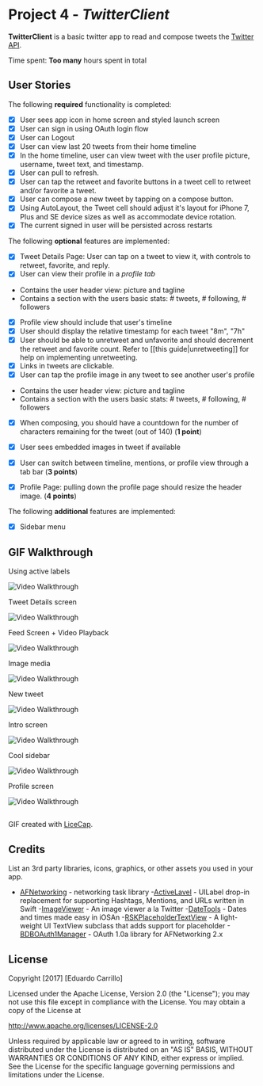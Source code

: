 # Project 4 - *TwitterClient*

**TwitterClient** is a basic twitter app to read and compose tweets the [Twitter API](https://apps.twitter.com/).

Time spent: **Too many** hours spent in total

## User Stories

The following **required** functionality is completed:

- [x] User sees app icon in home screen and styled launch screen
- [x] User can sign in using OAuth login flow
- [x] User can Logout
- [x] User can view last 20 tweets from their home timeline
- [x] In the home timeline, user can view tweet with the user profile picture, username, tweet text, and timestamp.
- [x] User can pull to refresh.
- [x] User can tap the retweet and favorite buttons in a tweet cell to retweet and/or favorite a tweet.
- [x] User can compose a new tweet by tapping on a compose button.
- [x] Using AutoLayout, the Tweet cell should adjust it's layout for iPhone 7, Plus and SE device sizes as well as accommodate device rotation.
- [x] The current signed in user will be persisted across restarts

The following **optional** features are implemented:

- [x] Tweet Details Page: User can tap on a tweet to view it, with controls to retweet, favorite, and reply.
- [x] User can view their profile in a *profile tab*
- Contains the user header view: picture and tagline
- Contains a section with the users basic stats: # tweets, # following, # followers
- [x] Profile view should include that user's timeline
- [x] User should display the relative timestamp for each tweet "8m", "7h"
- [x] User should be able to unretweet and unfavorite and should decrement the retweet and favorite count. Refer to [[this guide|unretweeting]] for help on implementing unretweeting.
- [x] Links in tweets are clickable.
- [x] User can tap the profile image in any tweet to see another user's profile
- Contains the user header view: picture and tagline
- Contains a section with the users basic stats: # tweets, # following, # followers
- [x] When composing, you should have a countdown for the number of characters remaining for the tweet (out of 140) (**1 point**)
- [x] User sees embedded images in tweet if available
- [x] User can switch between timeline, mentions, or profile view through a tab bar (**3 points**)
- [x] Profile Page: pulling down the profile page should  resize the header image. (**4 points**)


The following **additional** features are implemented:

- [x] Sidebar menu

## GIF Walkthrough

Using active labels

<img src='https://i.imgur.com/0PQ1rw3.gif'   title=Active Labels  width='' alt='Video Walkthrough' />

Tweet Details screen

<img src='https://i.imgur.com/M4HPdZ4.gif'  title= Detail screen  width='' alt='Video Walkthrough' />

Feed Screen + Video Playback

<img src='https://i.imgur.com/yeSyhw7.gif'  title= Detail screen  width='' alt='Video Walkthrough' />

Image media

<img src='https://i.imgur.com/TQFSyBn.gif'  title= Detail screen  width='' alt='Video Walkthrough' />

New tweet

<img src='https://i.imgur.com/0uPRoE9.gif'  title= Detail screen  width='' alt='Video Walkthrough' />

Intro screen

<img src='https://i.imgur.com/cNPGvuG.gif'  title= Detail screen  width='' alt='Video Walkthrough' />

Cool sidebar

<img src='https://i.imgur.com/cCeiNEC.gif'  title= Detail screen  width='' alt='Video Walkthrough' />

Profile screen

<img src='https://i.imgur.com/1vFJRDA.gif'  title= Detail screen  width='' alt='Video Walkthrough' />



##

GIF created with [LiceCap](http://www.cockos.com/licecap/).



## Credits

List an 3rd party libraries, icons, graphics, or other assets you used in your app.

- [AFNetworking](https://github.com/AFNetworking/AFNetworking) - networking task library
-[ActiveLavel](https://github.com/optonaut/ActiveLabel.swift) - UILabel drop-in replacement for supporting Hashtags, Mentions, and URLs written in Swift
-[ImageViewer](https://github.com/MailOnline/ImageViewer) - An image viewer a la Twitter
-[DateTools](https://github.com/MathewYork/DateTools) - Dates and times made easy in iOSAn
-[RSKPlaceholderTextView](https://github.com/ruslanskorb/RSKPlaceholderTextView) - A light-weight UI TextView subclass that adds support for placeholder
-[BDBOAuth1Manager](https://github.com/bdbergeron/BDBOAuth1Manager) - OAuth 1.0a library for AFNetworking 2.x






## License

Copyright [2017] [Eduardo Carrillo]

Licensed under the Apache License, Version 2.0 (the "License");
you may not use this file except in compliance with the License.
You may obtain a copy of the License at

http://www.apache.org/licenses/LICENSE-2.0

Unless required by applicable law or agreed to in writing, software
distributed under the License is distributed on an "AS IS" BASIS,
WITHOUT WARRANTIES OR CONDITIONS OF ANY KIND, either express or implied.
See the License for the specific language governing permissions and
limitations under the License.
